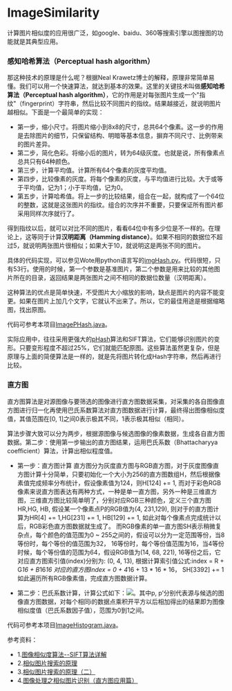 # ImageSimilarity
计算图片相似度的应用很广泛，如google、baidu、360等搜索引擎以图搜图的功能就是其典型应用。

### 感知哈希算法（Perceptual hash algorithm）

那这种技术的原理是什么呢？根据Neal Krawetz博士的解释，原理非常简单易懂。我们可以用一个快速算法，就达到基本的效果。这里的关键技术叫做**感知哈希算法（Perceptual hash algorithm）**，它的作用是对每张图片生成一个"指纹"（fingerprint）字符串，然后比较不同图片的指纹。结果越接近，就说明图片越相似。下面是一个最简单的实现：

* 第一步，缩小尺寸。将图片缩小到8x8的尺寸，总共64个像素。这一步的作用是去除图片的细节，只保留结构、明暗等基本信息，摒弃不同尺寸、比例带来的图片差异。
* 第二步，简化色彩。将缩小后的图片，转为64级灰度。也就是说，所有像素点总共只有64种颜色。
* 第三步，计算平均值。计算所有64个像素的灰度平均值。
* 第四步，比较像素的灰度。将每个像素的灰度，与平均值进行比较。大于或等于平均值，记为1；小于平均值，记为0。
* 第五步，计算哈希值。将上一步的比较结果，组合在一起，就构成了一个64位的整数，这就是这张图片的指纹。组合的次序并不重要，只要保证所有图片都采用同样次序就行了。

得到指纹以后，就可以对比不同的图片，看看64位中有多少位是不一样的。在理论上，这等同于计算**汉明距离（Hamming distance）**。如果不相同的数据位不超过5，就说明两张图片很相似；如果大于10，就说明这是两张不同的图片。

具体的代码实现，可以参见Wote用python语言写的[imgHash.py](http://www.ruanyifeng.com/blog/2011/07/imgHash.txt)。代码很短，只有53行。使用的时候，第一个参数是基准图片，第二个参数是用来比较的其他图片所在的目录，返回结果是两张图片之间不相同的数据位数量（汉明距离）。

这种算法的优点是简单快速，不受图片大小缩放的影响，缺点是图片的内容不能变更。如果在图片上加几个文字，它就认不出来了。所以，它的最佳用途是根据缩略图，找出原图。

代码可参考本项目[ImagePHash.java](https://github.com/nivance/image-similarity/blob/master/src/main/java/image/similarityImagePHash.java)。

实际应用中，往往采用更强大的[pHash](http://www.phash.org/)算法和SIFT算法，它们能够识别图片的变形。只要变形程度不超过25%，它们就能匹配原图。这些算法虽然更复杂，但是原理与上面的简便算法是一样的，就是先将图片转化成Hash字符串，然后再进行比较。


### 直方图
直方图算法是对源图像与要筛选的图像进行直方图数据采集，对采集的各自图像直方图进行归一化再使用巴氏系数算法对直方图数据进行计算，最终得出图像相似度值，其值范围在[0, 1]之间0表示极其不同，1表示极其相似（相同）。


算法步骤大致可以分为两步，根据源图像与候选图像的像素数据，生成各自直方图数据。第二步：使用第一步输出的直方图结果，运用巴氏系数（Bhattacharyya coefficient）算法，计算出相似程度值。

* 第一步：直方图计算
直方图分为灰度直方图与RGB直方图，对于灰度图像直方图计算十分简单，只要初始化一个大小为256的直方图数组H，然后根据像素值完成频率分布统计，假设像素值为124，则H[124] += 1, 而对于彩色RGB像素来说直方图表达有两种方式，一种是单一直方图，另外一种是三维直方图，三维直方图比较简单明了，分别对应RGB三种颜色，定义三个直方图HR,HG, HB, 假设某一个像素点P的RGB值为(4, 231,129), 则对于的直方图计算为HR[4] += 1,HG[231] += 1, HB[129] += 1, 如此对每个像素点完成统计以后，RGB彩色直方图数据就生成了。
而RGB像素的单一直方图SH表示稍微复杂点，每个颜色的值范围为0 ~ 255之间的，假设可以分为一定范围等份，当8等份时，每个等份的值范围为32， 16等份时，每个等份值范围为16，当4等份时候，每个等份值的范围为64，假设RGB值为(14, 68, 221), 16等份之后，它对应直方图索引值(index)分别为: (0, 4, 13), 根据计算索引值公式:index = R + G*16 + B*16*16 对应的直方图index = 0 + 4*16 + 13 * 16 * 16， SH[3392] += 1如此遍历所有RGB像素值，完成直方图数据计算。

* 第二步：巴氏系数计算，计算公式如下：![](http://chart.googleapis.com/chart?cht=tx&chl=%5Crho%20(p%2C%20p%27)%3D%20%5Csum_%7Bi%3D1%7D%5EN%20%5Csqrt%7Bp(i)p%27(i)%7D)。其中p, p’分别代表源与候选的图像直方图数据，对每个相同i的数据点乘积开平方以后相加得出的结果即为图像相似度值（巴氏系数因子值），范围为0到1之间。

代码可参考本项目[ImageHistogram.java](https://github.com/nivance/image-similarity/blob/master/src/main/java/image/similarity/ImageHistogram.java)。


参考资料：
* 1.[图像相似度算法--SIFT算法详解](http://blog.csdn.net/jiutianhe/article/details/39896931)
* 2.[相似图片搜索的原理](http://www.ruanyifeng.com/blog/2011/07/principle_of_similar_image_search.html)
* 3.[相似图片搜索的原理（二）](http://www.ruanyifeng.com/blog/2013/03/similar_image_search_part_ii.html)
* 4.[图像处理之相似图片识别（直方图应用篇）](http://blog.csdn.net/jia20003/article/details/7771651)

